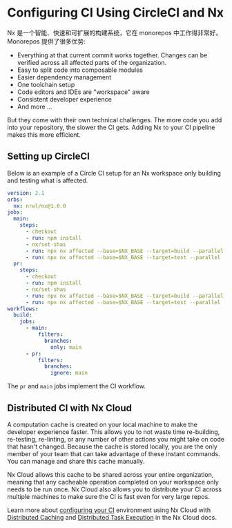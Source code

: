 # Configuring CI Using CircleCI and Nx

Nx 是一个智能、快速和可扩展的构建系统，它在 monorepos 中工作得非常好。Monorepos 提供了很多优势:

- Everything at that current commit works together. Changes can be verified across all affected parts of the organization.
- Easy to split code into composable modules
- Easier dependency management
- One toolchain setup
- Code editors and IDEs are "workspace" aware
- Consistent developer experience
- And more ...

But they come with their own technical challenges. The more code you add into your repository, the slower the CI gets. Adding Nx to your CI pipeline makes this more efficient.

## Setting up CircleCI

Below is an example of a Circle CI setup for an Nx workspace only building and testing what is affected.

```yaml
version: 2.1
orbs:
  nx: nrwl/nx@1.0.0
jobs:
  main:
    steps:
      - checkout
      - run: npm install
      - nx/set-shas
      - run: npx nx affected --base=$NX_BASE --target=build --parallel --max-parallel=3
      - run: npx nx affected --base=$NX_BASE --target=test --parallel --max-parallel=2
  pr:
    steps:
      - checkout
      - run: npm install
      - nx/set-shas
      - run: npx nx affected --base=$NX_BASE --target=build --parallel --max-parallel=3
      - run: npx nx affected --base=$NX_BASE --target=test --parallel --max-parallel=2
workflows:
  build:
    jobs:
      - main:
          filters:
            branches:
              only: main
      - pr:
          filters:
            branches:
              ignore: main
```

The `pr` and `main` jobs implement the CI workflow.

## Distributed CI with Nx Cloud

A computation cache is created on your local machine to make the developer experience faster. This allows you to not waste time re-building, re-testing, re-linting, or any number of other actions you might take on code that hasn't changed. Because the cache is stored locally, you are the only member of your team that can take advantage of these instant commands. You can manage and share this cache manually.

Nx Cloud allows this cache to be shared across your entire organization, meaning that any cacheable operation completed on your workspace only needs to be run once. Nx Cloud also allows you to distribute your CI across multiple machines to make sure the CI is fast even for very large repos.

Learn more about [configuring your CI](https://nx.app/docs/configuring-ci) environment using Nx Cloud with [Distributed Caching](https://nx.app/docs/distributed-caching) and [Distributed Task Execution](https://nx.app/docs/distributed-execution) in the Nx Cloud docs.
